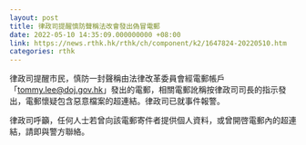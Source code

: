 ```yaml
---
layout: post
title: 律政司提醒慎防聲稱法改會發出偽冒電郵
date: 2022-05-10 14:35:09.000000000 +08:00
link: https://news.rthk.hk/rthk/ch/component/k2/1647824-20220510.htm
categories: rthk
---
```


律政司提醒市民，慎防一封聲稱由法律改革委員會經電郵帳戶「tommy.lee@doj.gov.hk」發出的電郵，相關電郵訛稱按律政司司長的指示發出，電郵懷疑包含惡意檔案的超連結。律政司已就事件報警。

律政司呼籲，任何人士若曾向該電郵寄件者提供個人資料，或曾開啓電郵內的超連結，請即與警方聯絡。
